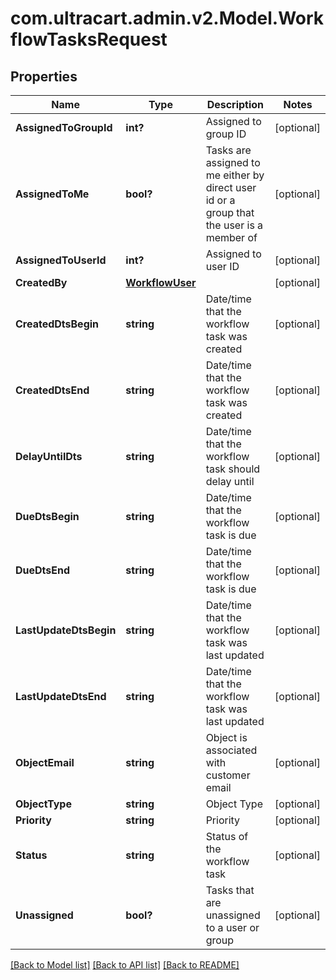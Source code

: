 # com.ultracart.admin.v2.Model.WorkflowTasksRequest
## Properties

Name | Type | Description | Notes
------------ | ------------- | ------------- | -------------
**AssignedToGroupId** | **int?** | Assigned to group ID | [optional] 
**AssignedToMe** | **bool?** | Tasks are assigned to me either by direct user id or a group that the user is a member of | [optional] 
**AssignedToUserId** | **int?** | Assigned to user ID | [optional] 
**CreatedBy** | [**WorkflowUser**](WorkflowUser.md) |  | [optional] 
**CreatedDtsBegin** | **string** | Date/time that the workflow task was created | [optional] 
**CreatedDtsEnd** | **string** | Date/time that the workflow task was created | [optional] 
**DelayUntilDts** | **string** | Date/time that the workflow task should delay until | [optional] 
**DueDtsBegin** | **string** | Date/time that the workflow task is due | [optional] 
**DueDtsEnd** | **string** | Date/time that the workflow task is due | [optional] 
**LastUpdateDtsBegin** | **string** | Date/time that the workflow task was last updated | [optional] 
**LastUpdateDtsEnd** | **string** | Date/time that the workflow task was last updated | [optional] 
**ObjectEmail** | **string** | Object is associated with customer email | [optional] 
**ObjectType** | **string** | Object Type | [optional] 
**Priority** | **string** | Priority | [optional] 
**Status** | **string** | Status of the workflow task | [optional] 
**Unassigned** | **bool?** | Tasks that are unassigned to a user or group | [optional] 


[[Back to Model list]](../README.md#documentation-for-models) [[Back to API list]](../README.md#documentation-for-api-endpoints) [[Back to README]](../README.md)

